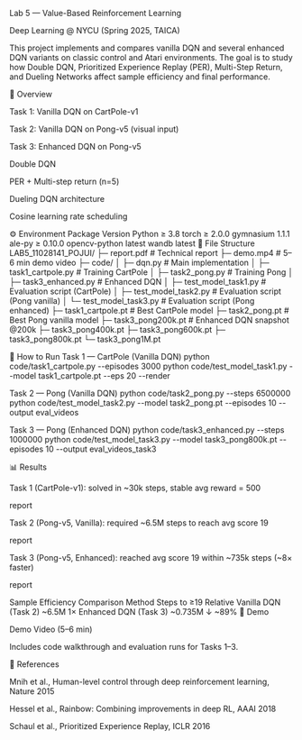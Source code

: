 Lab 5 — Value-Based Reinforcement Learning

Deep Learning @ NYCU (Spring 2025, TAICA)

This project implements and compares vanilla DQN and several enhanced DQN variants on classic control and Atari environments. The goal is to study how Double DQN, Prioritized Experience Replay (PER), Multi-Step Return, and Dueling Networks affect sample efficiency and final performance.

📌 Overview

Task 1: Vanilla DQN on CartPole-v1

Task 2: Vanilla DQN on Pong-v5 (visual input)

Task 3: Enhanced DQN on Pong-v5

Double DQN

PER + Multi-step return (n=5)

Dueling DQN architecture

Cosine learning rate scheduling

⚙️ Environment
Package	Version
Python	≥ 3.8
torch	≥ 2.0.0
gymnasium	1.1.1
ale-py	≥ 0.10.0
opencv-python	latest
wandb	latest
📂 File Structure
LAB5_11028141_POJUI/
   ├─ report.pdf                # Technical report
   ├─ demo.mp4                  # 5–6 min demo video
   ├─ code/
   │   ├─ dqn.py                # Main implementation
   │   ├─ task1_cartpole.py     # Training CartPole
   │   ├─ task2_pong.py         # Training Pong
   │   ├─ task3_enhanced.py     # Enhanced DQN
   │   ├─ test_model_task1.py   # Evaluation script (CartPole)
   │   ├─ test_model_task2.py   # Evaluation script (Pong vanilla)
   │   └─ test_model_task3.py   # Evaluation script (Pong enhanced)
   ├─ task1_cartpole.pt         # Best CartPole model
   ├─ task2_pong.pt             # Best Pong vanilla model
   ├─ task3_pong200k.pt         # Enhanced DQN snapshot @200k
   ├─ task3_pong400k.pt
   ├─ task3_pong600k.pt
   ├─ task3_pong800k.pt
   └─ task3_pong1M.pt

🚀 How to Run
Task 1 — CartPole (Vanilla DQN)
python code/task1_cartpole.py --episodes 3000
python code/test_model_task1.py --model task1_cartpole.pt --eps 20 --render

Task 2 — Pong (Vanilla DQN)
python code/task2_pong.py --steps 6500000
python code/test_model_task2.py --model task2_pong.pt --episodes 10 --output eval_videos

Task 3 — Pong (Enhanced DQN)
python code/task3_enhanced.py --steps 1000000
python code/test_model_task3.py --model task3_pong800k.pt --episodes 10 --output eval_videos_task3

📊 Results

Task 1 (CartPole-v1): solved in ~30k steps, stable avg reward = 500

report

Task 2 (Pong-v5, Vanilla): required ~6.5M steps to reach avg score 19

report

Task 3 (Pong-v5, Enhanced): reached avg score 19 within ~735k steps (~8× faster)

report

Sample Efficiency Comparison
Method	Steps to ≥19	Relative
Vanilla DQN (Task 2)	~6.5M	1×
Enhanced DQN (Task 3)	~0.735M	↓ ~89%
🎥 Demo

Demo Video (5–6 min)

Includes code walkthrough and evaluation runs for Tasks 1–3.

📑 References

Mnih et al., Human-level control through deep reinforcement learning, Nature 2015

Hessel et al., Rainbow: Combining improvements in deep RL, AAAI 2018

Schaul et al., Prioritized Experience Replay, ICLR 2016
